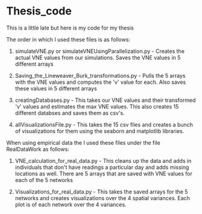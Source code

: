 # Thesis_code
This is a little late but here is my code for my thesis


The order in which I used these files is as follows:

1) simulateVNE.py or simulateVNEUsingParallelization.py - Creates the actual VNE values from our simulations. 
    Saves the VNE values in 5 different arrays
    
2) Saving_the_Lineweaver_Burk_transformations.py - Pulls the 5 arrays with the VNE values and computes the 'v' value for each.
    Also saves these values in 5 different arrays
    
3) creatingDatabases.py - This takes our VNE values and their transformed 'v' values and estimates the max VNE values.
    This also creates 15 different databses and saves them as csv's.
    
4) allVisualizationsFile.py - This takes the 15 csv files and creates a bunch of visualizations for them using the seaborn and matplotlib
    libraries.
   
When using empirical data the I used these files under the file RealDataWork as follows:

1) VNE_calculation_for_real_data.py - This cleans up the data and adds in individuals that don't have readings a particular day
      and adds missing locations as well. There are 5 arrays that are saved with VNE values for each of the 5 networks
      
2) Visualizations_for_real_data.py - This takes the saved arrays for the 5 networks and creates visualizations over the 4 spatial variances.
      Each plot is of each network over the 4 variances.

